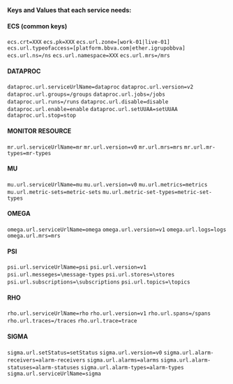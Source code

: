 **Keys and Values that each service needs:**

#### ECS (common keys)
`ecs.crt=XXX`
`ecs.pk=XXX`
`ecs.url.zone=[work-01|live-01]`
`ecs.url.typeofaccess=[platform.bbva.com|ether.igrupobbva]`
`ecs.url.ns=/ns`
`ecs.url.namespace=XXX`
`ecs.url.mrs=/mrs`

#### DATAPROC
`dataproc.url.serviceUrlName=dataproc`
`dataproc.url.version=v2`
`dataproc.url.groups=/groups`
`dataproc.url.jobs=/jobs`
`dataproc.url.runs=/runs`
`dataproc.url.disable=disable`
`dataproc.url.enable=enable`
`dataproc.url.setUUAA=setUUAA`
`dataproc.url.stop=stop`

#### MONITOR RESOURCE
`mr.url.serviceUrlName=mr`
`mr.url.version=v0`
`mr.url.mrs=mrs`
`mr.url.mr-types=mr-types`

#### MU
`mu.url.serviceUrlName=mu`
`mu.url.version=v0`
`mu.url.metrics=metrics`
`mu.url.metric-sets=metric-sets`
`mu.url.metric-set-types=metric-set-types`

#### OMEGA
`omega.url.serviceUrlName=omega`
`omega.url.version=v1`
`omega.url.logs=logs`
`omega.url.mrs=mrs`

#### PSI
`psi.url.serviceUrlName=psi`
`psi.url.version=v1`
`psi.url.messeges=\message-types`
`psi.url.stores=\stores`
`psi.url.subscriptions=\subscriptions`
`psi.url.topics=\topics`

#### RHO
`rho.url.serviceUrlName=rho`
`rho.url.version=v1`
`rho.url.spans=/spans`
`rho.url.traces=/traces`
`rho.url.trace=trace`

#### SIGMA
`sigma.url.setStatus=setStatus`
`sigma.url.version=v0`
`sigma.url.alarm-receivers=alarm-receivers`
`sigma.url.alarms=alarms`
`sigma.url.alarm-statuses=alarm-statuses`
`sigma.url.alarm-types=alarm-types`
`sigma.url.serviceUrlName=sigma`